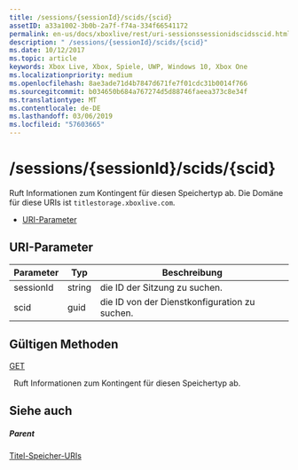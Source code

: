 ```yaml
---
title: /sessions/{sessionId}/scids/{scid}
assetID: a33a1002-3b0b-2a7f-f74a-334f66541172
permalink: en-us/docs/xboxlive/rest/uri-sessionssessionidscidsscid.html
description: " /sessions/{sessionId}/scids/{scid}"
ms.date: 10/12/2017
ms.topic: article
keywords: Xbox Live, Xbox, Spiele, UWP, Windows 10, Xbox One
ms.localizationpriority: medium
ms.openlocfilehash: 8ae3ade71d4b7847d671fe7f01cdc31b0014f766
ms.sourcegitcommit: b034650b684a767274d5d88746faeea373c8e34f
ms.translationtype: MT
ms.contentlocale: de-DE
ms.lasthandoff: 03/06/2019
ms.locfileid: "57603665"
---
```

# <a name="sessionssessionidscidsscid"></a>/sessions/{sessionId}/scids/{scid}
Ruft Informationen zum Kontingent für diesen Speichertyp ab. Die Domäne für diese URIs ist `titlestorage.xboxlive.com`.
 
  * [URI-Parameter](#ID4EV)
 
<a id="ID4EV"></a>

 
## <a name="uri-parameters"></a>URI-Parameter
 
| Parameter| Typ| Beschreibung| 
| --- | --- | --- | 
| sessionId| string| die ID der Sitzung zu suchen.| 
| scid| guid| die ID von der Dienstkonfiguration zu suchen.| 
  
<a id="ID4E3B"></a>

 
## <a name="valid-methods"></a>Gültigen Methoden

[GET](uri-sessionssessionidscidsscid-get.md)

&nbsp;&nbsp;Ruft Informationen zum Kontingent für diesen Speichertyp ab. 
 
<a id="ID4EGC"></a>

 
## <a name="see-also"></a>Siehe auch
 
<a id="ID4EIC"></a>

 
##### <a name="parent"></a>Parent 

[Titel-Speicher-URIs](atoc-reference-storagev2.md)

   